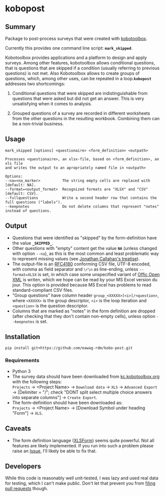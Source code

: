 # kobopost

## Summary

Package to post-process surveys that were created with [kobotoolbox](http://www.kobotoolbox.org).

Currently this provides one command line script: **`mark_skipped`**.

Kobotoolbox provides applications and a platform to design and apply surveys. Among other features, kobotoolbox allows conditional questions, that is questions that are skipped if a condition (usually referring to previous questions) is not met. Also Kobotoolbox allows to create groups of questions, which, among other uses, can be repeated in a loop.**`kobopost`** addresses two shortcomings:

1. Conditional questions that were skipped are indistinguishable from questions that were asked but did not get an answer. This is very unsatisfying when it comes to analysis.

2. Grouped questions of a survey are recorded in different worksheets from the other questions in the resulting workbook. Combining them can be a non-trivial business.

## Usage

```
mark_skipped [options] <questionaire> <form_definition> <outpath>

Processes <questionaire>, an xlsx-file, based on <form_definition>, an xls file
and writes the output to an apropriately named file in <outpath>

Options:
--na=<na_marker>          The string empty cells are replaced with [default: NA].
--format=<output_format>  Recognized formats are "XLSX" and "CSV" [default: CSV].
--fullquestions           Write a second header row that contains the full questions ("labels").
--keepnotes               Do not delete columns that represent "notes" instead of questions.
```

## Output

+ Questions that were identified as "skipped" by the form-definition
  have the value **`_SKIPPED_`**.
+ Other questions with "empty" content get the value **`NA`** (unless
  changed with option `--na`), as this is the most common and least
  problematic way to represent missing values (see
  [Jonathan Callahan's treatise](http://mazamascience.com/WorkingWithData/?p=343)).
+ The output-file is an
  [RFC4180](https://www.ietf.org/rfc/rfc4180.txt) conforming CSV file,
  UTF-8 encoded, with comma as field separator and `\r\n` as
  line-ending, unless `--format=XLSX` is set, in which case some
  unspecified variant of
  [Offic Open XML](https://en.wikipedia.org/wiki/Office_Open_XML) is
  writen, which we hope can be read by your MS Excel version du
  jour. This option is provided because MS Excel has problems to read
  standard-compliant CSV files.
+ "Group questions" have column header
  `group_<XXXXX>[<i>]/<question>`, where `<XXXXX>` is the group
  descriptor, `<i>` is the loop iteration and `<question>` is the
  question descriptor.
+ Columns that are marked as "notes" in the form definition are
  dropped (after checking that they don't contain non-empty cells),
  unless option `--keepnotes` is set.

## Installation

`pip install git+https://github.com/eawag-rdm/kobo-post.git`

### Requirements

+ Python 3
+ The survey data should have been downloaded from [kc.kobotoolbox.org](https://kc.kobotoolbox.org) with the following steps:    
`Projects` -> \<Project Name\> -> `Download data` -> `XLS` -> `Advanced Export` -> [Delimiter = "/"; check "DONT split select multiple choice answers into separate columns"] -> `Create Export`.
+ The form-definition should have been downloaded as:   
`Projects` -> \<Project Name\> -> [Download Symbol under heading "Form"] -> `XLS`.

## Caveats

+ The form definition language ([XLSForm](http://xlsform.org/)) seems quite powerful. Not all features are likely implemented. If you run into such a problem please raise an [Issue](https://github.com/eawag-rdm/koboforms/issues), I'll likely be able to fix that.

## Developers

While this code is reasonably well unit-tested, I was lazy and used real data for testing, which I can't make public. Don't let that prevent you from [filing pull requests](https://github.com/eawag-rdm/koboforms/pulls) though.
